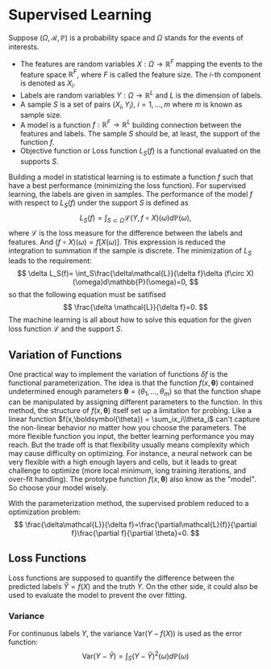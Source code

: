 # Supervised Learning

Suppose $(\Omega,\mathcal{R}, \mathbb{P})$ is a probability space and $\Omega$ stands for the events of interests. 
* The features are random variables $X:\Omega\to \mathbb{R}^F$ mapping the events to the feature space $\mathbb{R}^F$, where $F$ is called the feature size. The $i$-th component is denoted as $X_i$. 
* Labels are random variables $Y:\Omega\to \mathbb{R}^L$ and $L$ is the dimension of labels. 
* A sample $S$ is a set of pairs $(X_i,Y_i)$, $i=1,\dots, m$ where $m$ is known as sample size.
* A model is a function $f:\mathbb{R}^F\to\mathbb{R}^L$ building connection between the features and labels. The sample $S$ should be, at least, the support of the function $f$.
* Objective function or Loss function $L_S(f)$ is a functional evaluated on the supports $S$.

Building a model in statistical learning is to estimate a function $f$ such that have a best performance (minimizing the loss function). For supervised learning, the labels are given in samples. The performance of the model $f$ with respect to $L_S(f)$ under the support $S$ is defined as
$$
L_S(f)=\int_{S\subset \Omega} \mathcal{L}(Y,f\circ X)(\omega) d\mathbb{P}(\omega),
$$
where $\mathcal{L}$ is the loss measure for the difference between the labels and features. And $(f\circ X)(\omega) =f[X(\omega)]$. This expression is reduced the integration to summation if the sample is discrete. The minimization of $L_S$ leads to the requirement: 
$$
\delta L_S(f)= \int_S\frac{\delta\mathcal{L}}{\delta f}\delta (f\circ X) (\omega)d\mathbb{P}(\omega)=0,
$$
so that the following equation must be satifised
$$
\frac{\delta \mathcal{L}}{\delta f}=0.
$$
The machine learning is all about how to solve this equation for the given loss function $\mathcal{L}$ and the support $S$.

## Variation of Functions

One practical way to implement the variation of functions $\delta f$ is the functional parameterization. The idea is that the function $f(x,\boldsymbol{\theta})$ contained undetermined enough parameters $\boldsymbol{\theta} =(\theta_1,\dots, \theta_m)$ so that the function shape can be manipulated by assigning different parameters to the function. In this method, the structure of $f(x,\boldsymbol{\theta})$ itself set up a limitation for probing. Like a linear function $f(x,\boldsymbol{\theta}) = \sum_ix_i\\theta_i$ can't capture the non-linear behavior no matter how you choose the parameters. The more flexible function you input, the better learning performance you may reach. But the trade off is that flexibility usually means complexity which may cause difficulty on optimizing. For instance, a neural network can be very flexible with a high enough layers and cells, but it leads to great challenge to optimize (more local minimum, long training iterations, and over-fit handling). The prototype function $f(x,\boldsymbol{\theta})$ also know as the "model". So choose your model wisely.

With the parameterization method, the supervised problem reduced to a optimization problem:
$$
\frac{\delta\mathcal{L}}{\delta f}=\frac{\partial\mathcal{L}(f)}{\partial f}\frac{\partial f}{\partial \theta}=0.
$$ 

## Loss Functions

Loss functions are supposed to quantify the difference between the predicted labels $\hat Y = f(X)$ and the truth $Y$. On the other side, it could also be used to evaluate the model to prevent the over fitting. 

### Variance

For continuous labels $Y$, the variance $\text{Var}(Y-f(X))$ is used as the error function:
$$
\text{Var}(Y-\hat Y) = \int_S(Y-\hat Y)^2(\omega)d\mathbb{P}(\omega)
$$